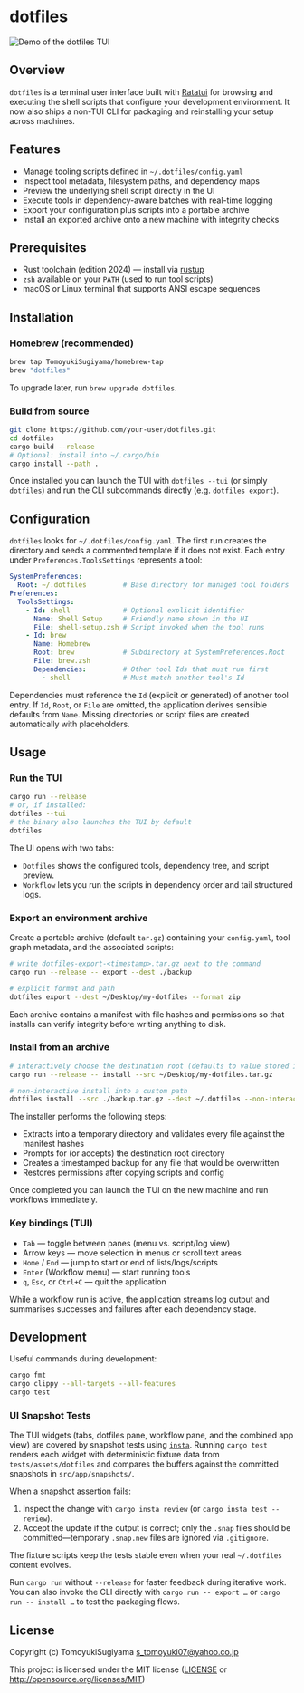 # dotfiles

![Demo of the dotfiles TUI](docs/assets/dotfiles-demo.gif)

## Overview

`dotfiles` is a terminal user interface built with [Ratatui](https://ratatui.rs) for browsing and executing the shell scripts that configure your development environment. It now also ships a non-TUI CLI for packaging and reinstalling your setup across machines.

## Features

- Manage tooling scripts defined in `~/.dotfiles/config.yaml`
- Inspect tool metadata, filesystem paths, and dependency maps
- Preview the underlying shell script directly in the UI
- Execute tools in dependency-aware batches with real-time logging
- Export your configuration plus scripts into a portable archive
- Install an exported archive onto a new machine with integrity checks

## Prerequisites

- Rust toolchain (edition 2024) — install via [rustup](https://rustup.rs)
- `zsh` available on your `PATH` (used to run tool scripts)
- macOS or Linux terminal that supports ANSI escape sequences

## Installation

### Homebrew (recommended)

```sh
brew tap TomoyukiSugiyama/homebrew-tap
brew "dotfiles"
```

To upgrade later, run `brew upgrade dotfiles`.

### Build from source

```sh
git clone https://github.com/your-user/dotfiles.git
cd dotfiles
cargo build --release
# Optional: install into ~/.cargo/bin
cargo install --path .
```

Once installed you can launch the TUI with `dotfiles --tui` (or simply `dotfiles`) and run the CLI subcommands directly (e.g. `dotfiles export`).

## Configuration

`dotfiles` looks for `~/.dotfiles/config.yaml`. The first run creates the directory and seeds a commented template if it does not exist. Each entry under `Preferences.ToolsSettings` represents a tool:

```yaml
SystemPreferences:
  Root: ~/.dotfiles         # Base directory for managed tool folders
Preferences:
  ToolsSettings:
    - Id: shell             # Optional explicit identifier
      Name: Shell Setup     # Friendly name shown in the UI
      File: shell-setup.zsh # Script invoked when the tool runs
    - Id: brew
      Name: Homebrew
      Root: brew            # Subdirectory at SystemPreferences.Root
      File: brew.zsh
      Dependencies:         # Other tool Ids that must run first
        - shell             # Must match another tool's Id
```

Dependencies must reference the `Id` (explicit or generated) of another tool entry. If `Id`, `Root`, or `File` are omitted, the application derives sensible defaults from `Name`. Missing directories or script files are created automatically with placeholders.

## Usage

### Run the TUI

```sh
cargo run --release
# or, if installed:
dotfiles --tui
# the binary also launches the TUI by default
dotfiles
```

The UI opens with two tabs:

- `Dotfiles` shows the configured tools, dependency tree, and script preview.
- `Workflow` lets you run the scripts in dependency order and tail structured logs.

### Export an environment archive

Create a portable archive (default `tar.gz`) containing your `config.yaml`, tool graph metadata, and the associated scripts:

```sh
# write dotfiles-export-<timestamp>.tar.gz next to the command
cargo run --release -- export --dest ./backup

# explicit format and path
dotfiles export --dest ~/Desktop/my-dotfiles --format zip
```

Each archive contains a manifest with file hashes and permissions so that installs can verify integrity before writing anything to disk.

### Install from an archive

```sh
# interactively choose the destination root (defaults to value stored in the archive)
cargo run --release -- install --src ~/Desktop/my-dotfiles.tar.gz

# non-interactive install into a custom path
dotfiles install --src ./backup.tar.gz --dest ~/.dotfiles --non-interactive
```

The installer performs the following steps:

- Extracts into a temporary directory and validates every file against the manifest hashes
- Prompts for (or accepts) the destination root directory
- Creates a timestamped backup for any file that would be overwritten
- Restores permissions after copying scripts and config

Once completed you can launch the TUI on the new machine and run workflows immediately.

### Key bindings (TUI)

- `Tab` — toggle between panes (menu vs. script/log view)
- Arrow keys — move selection in menus or scroll text areas
- `Home` / `End` — jump to start or end of lists/logs/scripts
- `Enter` (Workflow menu) — start running tools
- `q`, `Esc`, or `Ctrl+C` — quit the application

While a workflow run is active, the application streams log output and summarises successes and failures after each dependency stage.

## Development

Useful commands during development:

```sh
cargo fmt
cargo clippy --all-targets --all-features
cargo test
```

### UI Snapshot Tests

The TUI widgets (tabs, dotfiles pane, workflow pane, and the combined app view)
are covered by snapshot tests using [`insta`](https://insta.rs). Running
`cargo test` renders each widget with deterministic fixture data from
`tests/assets/dotfiles` and compares the buffers against the committed snapshots in
`src/app/snapshots/`.

When a snapshot assertion fails:

1. Inspect the change with `cargo insta review` (or `cargo insta test --review`).
2. Accept the update if the output is correct; only the `.snap` files should be
   committed—temporary `.snap.new` files are ignored via `.gitignore`.

The fixture scripts keep the tests stable even when your real `~/.dotfiles`
content evolves.

Run `cargo run` without `--release` for faster feedback during iterative work. You can also invoke the CLI directly with `cargo run -- export …` or `cargo run -- install …` to test the packaging flows.

## License

Copyright (c) TomoyukiSugiyama <s_tomoyuki07@yahoo.co.jp>

This project is licensed under the MIT license ([LICENSE] or <http://opensource.org/licenses/MIT>)

[LICENSE]: ./LICENSE
